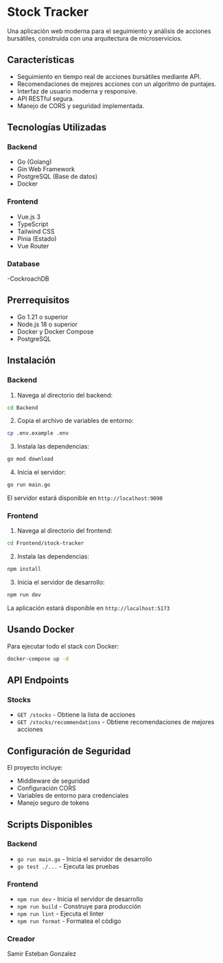 # Stock Tracker

Una aplicación web moderna para el seguimiento y análisis de acciones bursátiles, construida con una arquitectura de microservicios.

## Características

- Seguimiento en tiempo real de acciones bursátiles mediante API.
- Recomendaciones de mejores acciones con un algoritmo de puntajes.
- Interfaz de usuario moderna y responsive.
- API RESTful segura.
- Manejo de CORS y seguridad implementada.

## Tecnologías Utilizadas

### Backend
- Go (Golang)
- Gin Web Framework
- PostgreSQL (Base de datos)
- Docker

### Frontend
- Vue.js 3
- TypeScript
- Tailwind CSS
- Pinia (Estado)
- Vue Router

### Database
-CockroachDB

## Prerrequisitos

- Go 1.21 o superior
- Node.js 18 o superior
- Docker y Docker Compose
- PostgreSQL

## Instalación

### Backend

1. Navega al directorio del backend:
```bash
cd Backend
```

2. Copia el archivo de variables de entorno:
```bash
cp .env.example .env
```

3. Instala las dependencias:
```bash
go mod download
```

4. Inicia el servidor:
```bash
go run main.go
```

El servidor estará disponible en `http://localhost:9090`

### Frontend

1. Navega al directorio del frontend:
```bash
cd Frontend/stock-tracker
```

2. Instala las dependencias:
```bash
npm install
```

3. Inicia el servidor de desarrollo:
```bash
npm run dev
```

La aplicación estará disponible en `http://localhost:5173`

## Usando Docker

Para ejecutar todo el stack con Docker:

```bash
docker-compose up -d
```

## API Endpoints

### Stocks
- `GET /stocks` - Obtiene la lista de acciones
- `GET /stocks/recommendations` - Obtiene recomendaciones de mejores acciones

## Configuración de Seguridad

El proyecto incluye:
- Middleware de seguridad
- Configuración CORS
- Variables de entorno para credenciales
- Manejo seguro de tokens

## Scripts Disponibles

### Backend
- `go run main.go` - Inicia el servidor de desarrollo
- `go test ./...` - Ejecuta las pruebas

### Frontend
- `npm run dev` - Inicia el servidor de desarrollo
- `npm run build` - Construye para producción
- `npm run lint` - Ejecuta el linter
- `npm run format` - Formatea el código

### Creador
Samir Esteban Gonzalez 